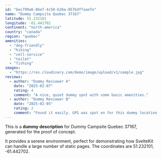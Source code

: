 ```yaml
---
id: "bec799a6-86ef-4c50-b26a-857bdffaaefe"
name: "Dummy Campsite Quebec 37167"
latitude: 51.232101
longitude: -61.442702
continent: "north-america"
country: "canada"
region: "quebec"
amenities:
  - "dog-friendly"
  - "hiking"
  - "cell-service"
  - "toilet"
  - "fishing"
images:
  - "https://res.cloudinary.com/demo/image/upload/v1/sample.jpg"
reviews:
  - author: "Dummy Reviewer A"
    date: "2025-02-07"
    rating: 4
    comment: "A nice, quiet dummy spot with some basic amenities."
  - author: "Dummy Reviewer B"
    date: "2025-02-05"
    rating: 2
    comment: "Found it easily. GPS was spot on for this dummy location."
---
```


This is a **dummy description** for Dummy Campsite Quebec 37167, generated for the proof of concept.

It provides a serene environment, perfect for demonstrating how SvelteKit can handle a large number of static pages. The coordinates are 51.232101, -61.442702.
